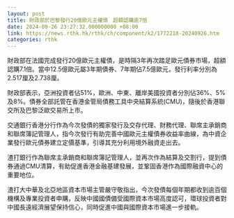 ```yaml
---
layout: post
title: 財政部於巴黎發行20億歐元主權債　超額認購逾7倍
date: 2024-09-26 23:27:32.000000000 +08:00
link: https://news.rthk.hk/rthk/ch/component/k2/1772218-20240926.htm
categories: rthk
---
```


財政部在法國完成發行20億歐元主權債，是時隔3年再次踏足歐元債券巿場，超額認購7.1倍。當中12.5億歐元屬3年期債券、7年期佔7.5億歐元，發行利率分別為2.517厘及2.738厘。

財政部表示，亞洲投資者佔51%，歐洲、中東、離岸美國投資者分別佔36%、5%及8%。債券全部託管在香港金管局債務工具中央結算系統(CMU)，隨後於香港聯交所及巴黎泛歐交易所上市。

交通銀行香港分行作為今次發債的獨家發行及交存代理、財務代理、聯席主承銷商和聯席簿記管理人，指今次發行有助完善中國歐元主權債券收益率曲線，為中資企業發行歐元債券建立定價基準，引導其充分利用境外融資走出去。

渣打銀行作為聯席主承銷商和聯席簿記管理人，並再次作為結算及交割行，提到債券通過CMU清算，有助促進香港金融基建發展，並鞏固香港作為國際融資中心的重要地位。

渣打大中華及北亞地區資本巿場主管嚴守敬指出，今次發債每個年期都收到逾百個機構及專業投資者申購，反映中國國債備受國際資本市場高度認可，環球投資者對中國長遠經濟展望保持信心，同時促進中國與國際資本市場進一步接軌。
